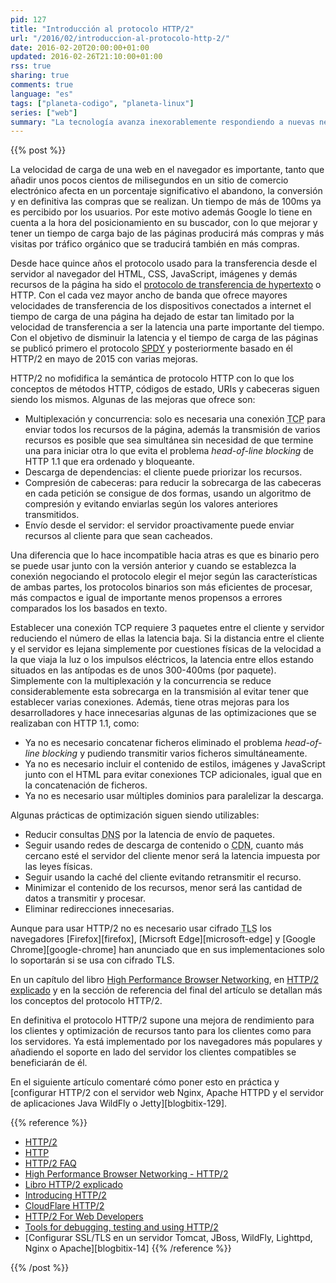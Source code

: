 ```yaml
---
pid: 127
title: "Introducción al protocolo HTTP/2"
url: "/2016/02/introduccion-al-protocolo-http-2/"
date: 2016-02-20T20:00:00+01:00
updated: 2016-02-26T21:10:00+01:00
rss: true
sharing: true
comments: true
language: "es"
tags: ["planeta-codigo", "planeta-linux"]
series: ["web"]
summary: "La tecnología avanza inexorablemente respondiendo a nuevas necesidades o mejor a las existentes. El protocolo HTTP se ha mantenido sin grandes cambios durante más de 15 años, sin embargo, para reducir las latencias en la carga de las páginas y ser más eficiente se ha desarrollado una nueva especificación que ya promete reducir estos problemas. HTTP/2 no es compatible hacia atrás pero se puede usar junto con HTTP 1.1 y los dispositivos que usen aprovecharse de sus ventajas. Los navegadores más populares ya lo han implementado y los servidores web o de aplicaciones ya ofrecen soporte para ser usado."
---
```


{{% post %}}


La velocidad de carga de una web en el navegador es importante, tanto que añadir unos pocos cientos de milisegundos en un sitio de comercio electrónico afecta en un porcentaje significativo el abandono, la conversión y en definitiva las compras que se realizan. Un tiempo de más de 100ms ya es percibido por los usuarios. Por este motivo además Google lo tiene en cuenta a la hora del posicionamiento en su buscador, con lo que mejorar y tener un tiempo de carga bajo de las páginas producirá más compras y más visitas por tráfico orgánico que se traducirá también en más compras.

Desde hace quince años el protocolo usado para la transferencia desde el servidor al navegador del HTML, CSS, JavaScript, imágenes y demás recursos de la página ha sido el [protocolo de transferencia de hypertexto](https://es.wikipedia.org/wiki/Hypertext_Transfer_Protocol) o HTTP. Con el cada vez mayor ancho de banda que ofrece mayores velocidades de transferencia de los dispositivos conectados a internet el tiempo de carga de una página ha dejado de estar tan limitado por la velocidad de transferencia a ser la latencia una parte importante del tiempo. Con el objetivo de disminuir la latencia y el tiempo de carga de las páginas se publicó primero el protocolo [SPDY](https://es.wikipedia.org/wiki/SPDY) y posteriormente basado en él HTTP/2 en mayo de 2015 con varias mejoras.

HTTP/2 no mofidifica la semántica de protocolo HTTP con lo que los conceptos de métodos HTTP, códigos de estado, URIs y cabeceras siguen siendo los mismos. Algunas de las mejoras que ofrece son:

* Multiplexación y concurrencia: solo es necesaria una conexión <abbr title="Transmission Control Protocol">TCP</abbr> para enviar todos los recursos de la página, además la transmisión de varios recursos es posible que sea simultánea sin necesidad de que termine una para iniciar otra lo que evita el problema _head-of-line blocking_ de HTTP 1.1 que era ordenado y bloqueante.
* Descarga de dependencias: el cliente puede priorizar los recursos.
* Compresión de cabeceras: para reducir la sobrecarga de las cabeceras en cada petición se consigue de dos formas, usando un algoritmo de compresión y evitando enviarlas según los valores anteriores transmitidos.
* Envío desde el servidor: el servidor proactivamente puede enviar recursos al cliente para que sean cacheados.

Una diferencia que lo hace incompatible hacia atras es que es binario pero se puede usar junto con la versión anterior y cuando se establezca la conexión negociando el protocolo elegir el mejor según las características de ambas partes, los protocolos binarios son más eficientes de procesar, más compactos e igual de importante menos propensos a errores comparados los los basados en texto.

Establecer una conexión TCP requiere 3 paquetes entre el cliente y servidor reduciendo el número de ellas la latencia baja. Si la distancia entre el cliente y el servidor es lejana simplemente por cuestiones físicas de la velocidad a la que viaja la luz o los impulsos eléctricos, la latencia entre ellos estando situados en las antípodas es de unos 300-400ms (por paquete). Simplemente con la multiplexación y la concurrencia se reduce considerablemente esta sobrecarga en la transmisión al evitar tener que establecer varias conexiones. Además, tiene otras mejoras para los desarrolladores y hace innecesarias algunas de las optimizaciones que se realizaban con HTTP 1.1, como:

* Ya no es necesario concatenar ficheros eliminado el problema _head-of-line blocking_ y pudiendo transmitir varios ficheros simultáneamente.
* Ya no es necesario incluir el contenido de estilos, imágenes y JavaScript junto con el HTML para evitar conexiones TCP adicionales, igual que en la concatenación de ficheros.
* Ya no es necesario usar múltiples dominios para paralelizar la descarga.

Algunas prácticas de optimización siguen siendo utilizables:

* Reducir consultas <abbr title="Domain Name System">DNS</abbr> por la latencia de envío de paquetes.
* Seguir usando redes de descarga de contenido o <abbr title="Content Delivery Network">CDN</abbr>, cuanto más cercano esté el servidor del cliente menor será la latencia impuesta por las leyes físicas.
* Seguir usando la caché del cliente evitando retransmitir el recurso.
* Minimizar el contenido de los recursos, menor será las cantidad de datos a transmitir y procesar.
* Eliminar redirecciones innecesarias.

Aunque para usar HTTP/2 no es necesario usar cifrado <abbr title="Transport Layer Security ">TLS</abbr> los navegadores [Firefox][firefox], [Micrsoft Edge][microsoft-edge] y [Google Chrome][google-chrome] han anunciado que en sus implementaciones solo lo soportarán si se usa con cifrado TLS.

En un capítulo del libro  [High Performance Browser Networking](http://chimera.labs.oreilly.com/books/1230000000545/ch12.html), en [HTTP/2 explicado](https://bagder.gitbooks.io/http2-explained/content/es/index.html) y en la sección de referencia del final del artículo se detallan más los conceptos del protocolo HTTP/2.

En definitiva el protocolo HTTP/2 supone una mejora de rendimiento para los clientes y optimización de recursos tanto para los clientes como para los servidores. Ya está implementado por los navegadores más populares y añadiendo el soporte en lado del servidor los clientes compatibles se beneficiarán de él.

En el siguiente artículo comentaré cómo poner esto en práctica y [configurar HTTP/2 con el servidor web Nginx, Apache HTTPD y el servidor de aplicaciones Java WildFly o Jetty][blogbitix-129].

{{% reference %}}

* [HTTP/2](https://en.wikipedia.org/wiki/HTTP/2)
* [HTTP](https://es.wikipedia.org/wiki/Hypertext_Transfer_Protocol)
* [HTTP/2 FAQ](https://http2.github.io/faq/)
* [High Performance Browser Networking - HTTP/2](http://chimera.labs.oreilly.com/books/1230000000545/ch12.html)
* [Libro HTTP/2 explicado](https://bagder.gitbooks.io/http2-explained/content/es/index.html)
* [Introducing HTTP/2](https://blog.cloudflare.com/introducing-http2/)
* [CloudFlare HTTP/2](https://www.cloudflare.com/http2/)
* [HTTP/2 For Web Developers](https://blog.cloudflare.com/http-2-for-web-developers/)
* [Tools for debugging, testing and using HTTP/2](https://blog.cloudflare.com/tools-for-debugging-testing-and-using-http-2/)
* [Configurar SSL/TLS en un servidor Tomcat, JBoss, WildFly, Lighttpd, Nginx o Apache][blogbitix-14]
{{% /reference %}}

{{% /post %}}
